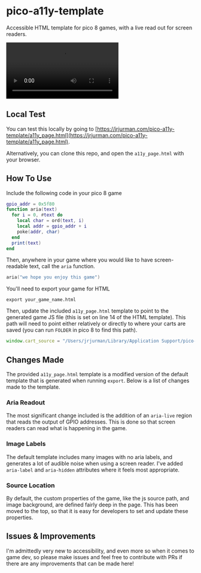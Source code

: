 # pico-a11y-template
Accessible HTML template for pico 8 games, with a live read out for screen readers.

<video src="https://github.com/JRJurman/pico-a11y-template/assets/326557/078ba3b7-7960-4380-b231-0c01288da8f6"></video>

## Local Test
You can test this locally by going to
[https://jrjurman.com/pico-a11y-template/a11y_page.html](https://jrjurman.com/pico-a11y-template/a11y_page.html).

Alternatively, you can clone this repo, and open the `a11y_page.html` with your browser.

## How To Use
Include the following code in your pico 8 game
```lua
gpio_addr = 0x5f80
function aria(text)
  for i = 0, #text do
    local char = ord(text, i)
    local addr = gpio_addr + i
    poke(addr, char)
  end
  print(text)
end
```

Then, anywhere in your game where you would like to have screen-readable text,
call the `aria` function.

```lua
aria("we hope you enjoy this game")
```

You'll need to export your game for HTML
```
export your_game_name.html
```

Then, update the included `a11y_page.html` template to point to the generated
game JS file (this is set on line 14 of the HTML template). This path will need
 to point either relatively or directly to where your carts are saved (you can
 run `FOLDER` in pico 8 to find this path).
```js
window.cart_source = "/Users/jrjurman/Library/Application Support/pico-8/carts/aria_test.js"
```

## Changes Made
The provided `a11y_page.html` template is a modified version of the default
template that is generated when running `export`. Below is a list of changes
made to the template.

### Aria Readout
The most significant change included is the addition of an `aria-live` region
that reads the output of GPIO addresses. This is done so that screen readers
can read what is happening in the game.

### Image Labels
The default template includes many images with no aria labels, and generates a
lot of audible noise when using a screen reader. I've added `aria-label` and
`aria-hidden` attributes where it feels most appropriate.

### Source Location
By default, the custom properties of the game, like the js source path, and
image background, are defined fairly deep in the page. This has been moved to
the top, so that it is easy for developers to set and update these properties.

## Issues & Improvements
I'm admittedly very new to accessibility, and even more so when it comes to
game dev, so please make issues and feel free to contribute with PRs if there
are any improvements that can be made here!
